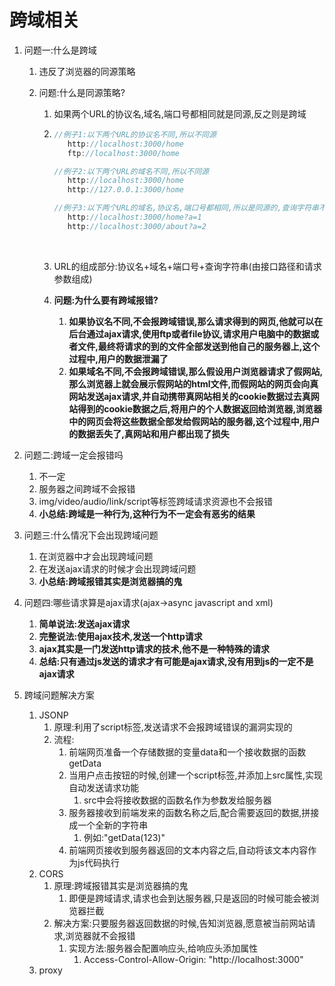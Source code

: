 #  跨域相关

1. 问题一:什么是跨域

   1. 违反了浏览器的同源策略

   2. 问题:什么是同源策略?

      1. 如果两个URL的协议名,域名,端口号都相同就是同源,反之则是跨域

      2. ```javascript
         //例子1:以下两个URL的协议名不同,所以不同源
         	http://localhost:3000/home
         	ftp://localhost:3000/home

         //例子2:以下两个URL的域名不同,所以不同源
         	http://localhost:3000/home
         	http://127.0.0.1:3000/home

         //例子3:以下两个URL的域名,协议名,端口号都相同,所以是同源的,查询字符串不在同源的判断范围之内
         	http://localhost:3000/home?a=1
         	http://localhost:3000/about?a=2
         ```

         ​

      3. URL的组成部分:协议名+域名+端口号+查询字符串(由接口路径和请求参数组成)

      4. **问题:为什么要有跨域报错?**

         1. **如果协议名不同,不会报跨域错误,那么请求得到的网页,他就可以在后台通过ajax请求,使用ftp或者file协议,请求用户电脑中的数据或者文件,最终将请求的到的文件全部发送到他自己的服务器上,这个过程中,用户的数据泄漏了**
         2. **如果域名不同,不会报跨域错误,那么假设用户浏览器请求了假网站,那么浏览器上就会展示假网站的html文件,而假网站的网页会向真网站发送ajax请求,并自动携带真网站相关的cookie数据过去真网站得到的cookie数据之后,将用户的个人数据返回给浏览器,浏览器中的网页会将这些数据全部发给假网站的服务器,这个过程中,用户的数据丢失了,真网站和用户都出现了损失**

2. 问题二:跨域一定会报错吗

   1. 不一定
   2. 服务器之间跨域不会报错
   3. img/video/audio/link/script等标签跨域请求资源也不会报错
   4. **小总结:跨域是一种行为,这种行为不一定会有恶劣的结果**

3. 问题三:什么情况下会出现跨域问题

   1. 在浏览器中才会出现跨域问题
   2. 在发送ajax请求的时候才会出现跨域问题
   3. **小总结:跨域报错其实是浏览器搞的鬼**

4. 问题四:哪些请求算是ajax请求(ajax->async javascript and xml)

   1. **简单说法:发送ajax请求**
   2. **完整说法:使用ajax技术,发送一个http请求**
   3. **ajax其实是一门发送http请求的技术,他不是一种特殊的请求**
   4. **总结:只有通过js发送的请求才有可能是ajax请求,没有用到js的一定不是ajax请求**

5. 跨域问题解决方案

   1. JSONP
      1. 原理:利用了script标签,发送请求不会报跨域错误的漏洞实现的
      2. 流程:
         1. 前端网页准备一个存储数据的变量data和一个接收数据的函数getData
         2. 当用户点击按钮的时候,创建一个script标签,并添加上src属性,实现自动发送请求功能
            1. src中会将接收数据的函数名作为参数发给服务器
         3. 服务器接收到前端发来的函数名称之后,配合需要返回的数据,拼接成一个全新的字符串
            1. 例如:"getData(123)"
         4. 前端网页接收到服务器返回的文本内容之后,自动将该文本内容作为js代码执行
   2. CORS
      1. 原理:跨域报错其实是浏览器搞的鬼
         1. 即便是跨域请求,请求也会到达服务器,只是返回的时候可能会被浏览器拦截
      2. 解决方案:只要服务器返回数据的时候,告知浏览器,愿意被当前网站请求,浏览器就不会报错
         1. 实现方法:服务器会配置响应头,给响应头添加属性
            1. Access-Control-Allow-Origin: "http://localhost:3000"
   3. proxy



